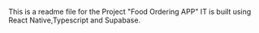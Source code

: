 This is a readme file for the Project "Food Ordering APP"
IT is built using React Native,Typescript and Supabase.